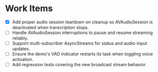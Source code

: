 # Work Items

- [x] Add proper audio session teardown on cleanup so AVAudioSession is deactivated when transcription stops.
- [ ] Handle AVAudioSession interruptions to pause and resume streaming reliably.
- [ ] Support multi-subscriber AsyncStreams for status and audio-input updates.
- [ ] Ensure the demo's VAD indicator restarts its task when toggling voice activation.
- [ ] Add regression tests covering the new broadcast stream behavior.
